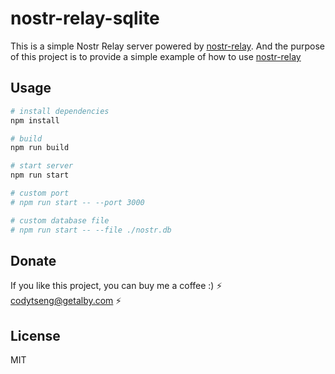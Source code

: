 # nostr-relay-sqlite

This is a simple Nostr Relay server powered by [nostr-relay](https://github.com/CodyTseng/nostr-relay). And the purpose of this project is to provide a simple example of how to use [nostr-relay](https://github.com/CodyTseng/nostr-relay)

## Usage

```bash
# install dependencies
npm install

# build
npm run build

# start server
npm run start

# custom port
# npm run start -- --port 3000

# custom database file
# npm run start -- --file ./nostr.db
```

## Donate

If you like this project, you can buy me a coffee :) ⚡️ codytseng@getalby.com ⚡️

## License

MIT
